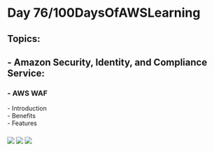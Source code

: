 <h1> Day 76/100DaysOfAWSLearning </h1>
<h2> Topics: </h2>

 <h2>  - Amazon Security, Identity, and Compliance Service: </h2>

<h3> - AWS WAF</h3>
         - Introduction <br>
         - Benefits <br> 
         - Features <br>
     
         
  <h3>   </h3>
       

<img src = "https://github.com/thetechgirlgita/100-days-of-aws-learning/blob/master/Images/Day76/76_1.jpg?raw=true">
<img src = "https://github.com/thetechgirlgita/100-days-of-aws-learning/blob/master/Images/Day75/75_2.jpg?raw=true">
<img src = "https://github.com/thetechgirlgita/100-days-of-aws-learning/blob/master/Images/Day75/75_3.jpg?raw=true">
